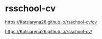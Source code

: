 # rsschool-cv
https://Katsiaryna26.github.io/rsschool-cv/cv

https://Katsiaryna26.github.io/rsschool-cv/ 
